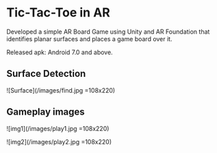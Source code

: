 # Tic-Tac-Toe in AR

Developed a simple AR Board Game using Unity and AR Foundation that identifies planar surfaces and places a game board over it.

Released apk: Android 7.0 and above.

## Surface Detection

![Surface](/images/find.jpg =108x220)

## Gameplay images

![img1](/images/play1.jpg =108x220)

![img2](/images/play2.jpg =108x220)
